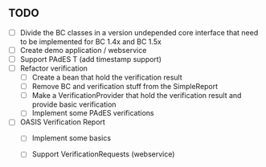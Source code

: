 ## TODO

- [ ] Divide the BC classes in a version undepended core interface that need to be implemented for BC 1.4x and BC 1.5x
- [ ] Create demo application / webservice 
- [ ] Support PAdES T (add timestamp support)
- [ ] Refactor verification
  - [ ] Create a bean that hold the verification result
  - [ ] Remove BC and verification stuff from the SimpleReport
  - [ ] Make a VerificationProvider that hold the verification result and provide basic verification
  - [ ] Implement some PAdES verifications 
- [ ] OASIS Verification Report
  - [ ] Implement some basics
  - [ ] Support VerificationRequests (webservice) 

